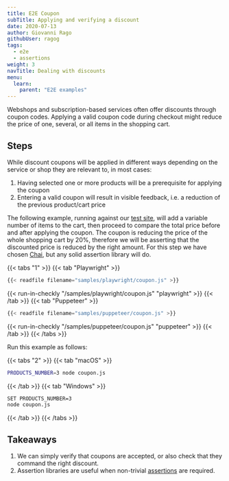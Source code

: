 ```yaml
---
title: E2E Coupon
subTitle: Applying and verifying a discount
date: 2020-07-13
author: Giovanni Rago
githubUser: ragog
tags:
  - e2e
  - assertions
weight: 3
navTitle: Dealing with discounts
menu:
  learn:
    parent: "E2E examples"
---
```


Webshops and subscription-based services often offer discounts through coupon codes. Applying a valid coupon code during checkout might reduce the price of one, several, or all items in the shopping cart.

<!-- more -->

## Steps

While discount coupons will be applied in different ways depending on the service or shop they are relevant to, in most cases:
1. Having selected one or more products will be a prerequisite for applying the coupon
2. Entering a valid coupon will result in visible feedback, i.e. a reduction of the previous product/cart price

The following example, running against our [test site](https://danube-web.shop/), will add a variable number of items to the cart, then proceed to compare the total price before and after applying the coupon. The coupon is reducing the price of the whole shopping cart by 20%, therefore we will be asserting that the discounted price is reduced by the right amount. For this step we have chosen [Chai](https://www.chaijs.com/api/assert/), but any solid assertion library will do.

{{< tabs "1" >}}
{{< tab "Playwright" >}}
```js
{{< readfile filename="samples/playwright/coupon.js" >}}
```
{{< run-in-checkly "/samples/playwright/coupon.js" "playwright"  >}}
{{< /tab >}}
{{< tab "Puppeteer" >}}
```js
{{< readfile filename="samples/puppeteer/coupon.js" >}}
```
{{< run-in-checkly "/samples/puppeteer/coupon.js" "puppeteer"  >}}
{{< /tab >}}
{{< /tabs >}}

Run this example as follows:

{{< tabs "2" >}}
{{< tab "macOS" >}}
```sh
PRODUCTS_NUMBER=3 node coupon.js
```
{{< /tab >}}
{{< tab "Windows" >}}
```sh
SET PRODUCTS_NUMBER=3
node coupon.js
```
{{< /tab >}}
{{< /tabs >}}

## Takeaways

1. We can simply verify that coupons are accepted, or also check that they command the right discount.
2. Assertion libraries are useful when non-trivial [assertions](https://www.checklyhq.com/docs/api-checks/assertions/) are required.

